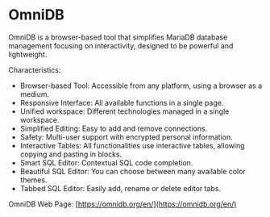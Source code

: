 # OmniDB

OmniDB is a browser-based tool that simplifies MariaDB database management focusing on interactivity, designed to be powerful and lightweight.

Characteristics:

* Browser-based Tool: Accessible from any platform, using a browser as a medium.
* Responsive Interface: All available functions in a single page.
* Unified workspace: Different technologies managed in a single workspace.
* Simplified Editing: Easy to add and remove connections.
* Safety: Multi-user support with encrypted personal information.
* Interactive Tables: All functionalities use interactive tables, allowing copying and pasting in blocks.
* Smart SQL Editor: Contextual SQL code completion.
* Beautiful SQL Editor: You can choose between many available color themes.
* Tabbed SQL Editor: Easily add, rename or delete editor tabs.

OmniDB Web Page: [https://omnidb.org/en/](https://omnidb.org/en/)